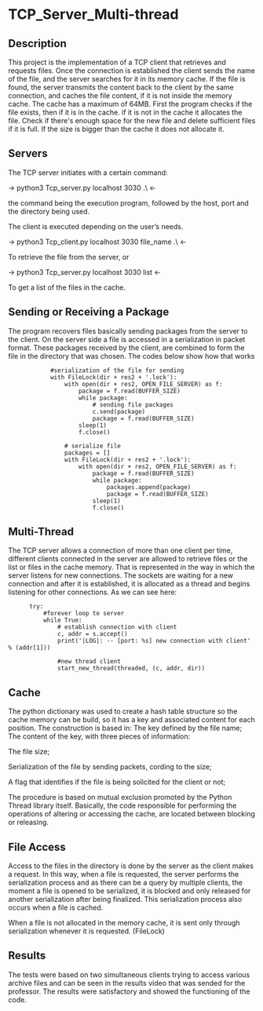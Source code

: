 # TCP_Server_Multi-thread
<h2>Description</h2>

This project is the implementation of a TCP client that retrieves and requests files. Once the connection is established the client sends the name of the file, and the server searches for it in its memory cache. If the file is found, the server transmits the content back to the client by the same connection, and caches the file content, if it is not inside the memory cache. The cache has a maximum of 64MB.
First the program checks if the file exists, then if it is in the cache. if it is not in the cache it allocates the file. Check if there's enough space for the new file and delete sufficient files if it is full. If the size is bigger than the cache it does not allocate it.

<h2>Servers</h2>
The TCP server initiates with a certain command:

→ python3 Tcp_server.py localhost 3030 .\ ←

the command being the execution program, followed by the host, port and the directory being used.

The client is executed depending on the user’s needs.

→ python3 Tcp_client.py localhost 3030 file_name .\ ←

To retrieve the file from the server, or

→ python3 Tcp_server.py localhost 3030 list ←

To get a list of the files in the cache.

<h2>Sending or Receiving a Package</h2>
The program recovers files basically sending packages from the server to the client.
On the server side a file is accessed in a serialization in packet format. These packages received by the client, are combined to form the file in the directory that was chosen. The codes below show how that works
                
                #serialization of the file for sending
                with FileLock(dir + res2 + '.lock'):
                    with open(dir + res2, OPEN_FILE_SERVER) as f:
                        package = f.read(BUFFER_SIZE)
                        while package:
                            # sending file packages
                            c.send(package)
                            package = f.read(BUFFER_SIZE)
                        sleep(1)
                        f.close()

                    # serialize file
                    packages = []
                    with FileLock(dir + res2 + '.lock'):
                        with open(dir + res2, OPEN_FILE_SERVER) as f:
                            package = f.read(BUFFER_SIZE)
                            while package:
                                packages.append(package)
                                package = f.read(BUFFER_SIZE)
                            sleep(1)
                            f.close()

<h2>Multi-Thread</h2>
The TCP server allows a connection of more than one client per time, different clients connected in the server are allowed to retrieve files or the list or files in the cache memory. That is represented in the way in which the server listens for new connections. The sockets are waiting for a new connection and after it is established, it is allocated as a thread and begins listening for other connections.
As we can see here:

          try:
              #forever loop to server
              while True:
                  # establish connection with client
                  c, addr = s.accept()
                  print('|LOG|: -- [port: %s] new connection with client' % (addr[1]))

                  #new thread client
                  start_new_thread(threaded, (c, addr, dir))

<h2>Cache</h2>
The python dictionary was used to create a hash table structure so the cache memory can be build, so it has a key and associated content for each position. The construction is based in:
The key defined by the file name;
The content of the key, with three pieces of information:


   The file size;
   
   Serialization of the file by sending packets, cording to the size;
   
   A flag that identifies if the file is being solicited for the client or not;

The procedure is based on mutual exclusion promoted by the Python Thread library itself. Basically, the code responsible for performing the operations of altering or accessing the cache, are located between blocking or releasing.

<h2>File Access</h2>
Access to the files in the directory is done by the server as the client makes a request. In this way, when a file is requested, the server performs the serialization process and as there can be a query by multiple clients, the moment a file is opened to be serialized, it is blocked and only released for another serialization after being finalized. This serialization process also occurs when a file is cached.

When a file is not allocated in the memory cache, it is sent only through serialization whenever it is requested. (FileLock)

<h2>Results</h2>
The tests were based on two simultaneous clients trying to access various archive files and can be seen in the results video that was sended for the professor. The results were satisfactory and showed the functioning of the code.











